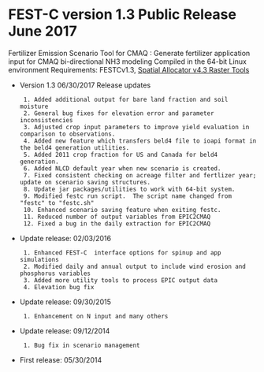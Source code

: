 # FEST-C version 1.3 Public Release June 2017

Fertilizer Emission Scenario Tool for CMAQ : Generate fertilizer application input for CMAQ bi-directional NH3 modeling 
Compiled in the 64-bit Linux environment 
Requirements: FESTCv1.3, [Spatial Allocator v4.3 Raster Tools](https://github.com/CMASCenter/Spatial-Allocator) 


-  Version 1.3 06/30/2017 Release updates

        1. Added additional output for bare land fraction and soil moisture
        2. General bug fixes for elevation error and parameter inconsistencies
        3. Adjusted crop input parameters to improve yield evaluation in comparison to observations.
        4. Added new feature which transfers beld4 file to ioapi format in the beld4 generation utilities.
        5. Added 2011 crop fraction for US and Canada for beld4 generation.
        6. Added NLCD default year when new scenario is created.
        7. Fixed consistent checking on acreage filter and fertlizer year; update on scenario saving structures.
        8. Update jar packages/utilities to work with 64-bit system.
        9. Modified festc run script.  The script name changed from "festc" to "festc.sh"
        10. Enhanced scenario saving feature when exiting festc.
        11. Reduced number of output variables from EPIC2CMAQ
        12. Fixed a bug in the daily extraction for EPIC2CMAQ

-  Update release: 02/03/2016

        1. Enhanced FEST-C  interface options for spinup and app simulations
        2. Modified daily and annual output to include wind erosion and phosphorus variables
        3. Added more utility tools to process EPIC output data
        4. Elevation bug fix

-  Update release: 09/30/2015  

        1. Enhancement on N input and many others

-  Update release: 09/12/2014  

        1. Bug fix in scenario management

-  First release:  05/30/2014
